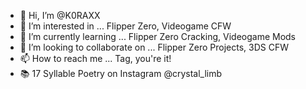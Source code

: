 - 👋 Hi, I’m @K0RAXX
- 👀 I’m interested in ... Flipper Zero, Videogame CFW
- 🌱 I’m currently learning ... Flipper Zero Cracking, Videogame Mods 
- 💞️ I’m looking to collaborate on ... Flipper Zero Projects, 3DS CFW
- 📫 How to reach me ... Tag, you're it!
- 📚 17 Syllable Poetry on Instagram @crystal_limb

<!---
K0RAXX/K0RAXX is a ✨ special ✨ repository because its `README.md` (this file) appears on your GitHub profile.
You can click the Preview link to take a look at your changes.
--->
